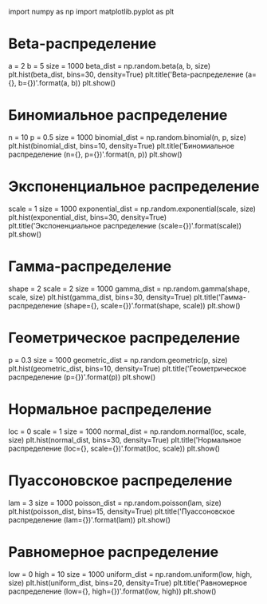 import numpy as np
import matplotlib.pyplot as plt

# Beta-распределение
a = 2
b = 5
size = 1000
beta_dist = np.random.beta(a, b, size)
plt.hist(beta_dist, bins=30, density=True)
plt.title('Beta-распределение (a={}, b={})'.format(a, b))
plt.show()

# Биномиальное распределение
n = 10
p = 0.5
size = 1000
binomial_dist = np.random.binomial(n, p, size)
plt.hist(binomial_dist, bins=10, density=True)
plt.title('Биномиальное распределение (n={}, p={})'.format(n, p))
plt.show()

# Экспоненциальное распределение
scale = 1
size = 1000
exponential_dist = np.random.exponential(scale, size)
plt.hist(exponential_dist, bins=30, density=True)
plt.title('Экспоненциальное распределение (scale={})'.format(scale))
plt.show()

# Гамма-распределение
shape = 2
scale = 2
size = 1000
gamma_dist = np.random.gamma(shape, scale, size)
plt.hist(gamma_dist, bins=30, density=True)
plt.title('Гамма-распределение (shape={}, scale={})'.format(shape, scale))
plt.show()

# Геометрическое распределение
p = 0.3
size = 1000
geometric_dist = np.random.geometric(p, size)
plt.hist(geometric_dist, bins=10, density=True)
plt.title('Геометрическое распределение (p={})'.format(p))
plt.show()

# Нормальное распределение
loc = 0
scale = 1
size = 1000
normal_dist = np.random.normal(loc, scale, size)
plt.hist(normal_dist, bins=30, density=True)
plt.title('Нормальное распределение (loc={}, scale={})'.format(loc, scale))
plt.show()

# Пуассоновское распределение
lam = 3
size = 1000
poisson_dist = np.random.poisson(lam, size)
plt.hist(poisson_dist, bins=15, density=True)
plt.title('Пуассоновское распределение (lam={})'.format(lam))
plt.show()

# Равномерное распределение
low = 0
high = 10
size = 1000
uniform_dist = np.random.uniform(low, high, size)
plt.hist(uniform_dist, bins=20, density=True)
plt.title('Равномерное распределение (low={}, high={})'.format(low, high))
plt.show()
